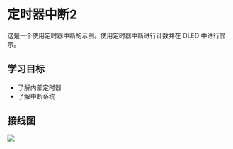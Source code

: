 # 定时器中断2

这是一个使用定时器中断的示例。使用定时器中断进行计数并在 OLED 中进行显示。

## 学习目标

- 了解内部定时器
- 了解中断系统

## 接线图

![](../../images/6-1%20定时器定时中断.jpg)
